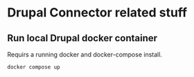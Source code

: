 # Drupal Connector related stuff

## Run local Drupal docker container

Requirs a running docker and docker-compose install.

`docker compose up`
